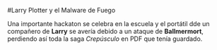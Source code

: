 #Larry Plotter y el Malware de Fuego

Una importante hackaton se celebra en la escuela y el portátil dde un compañero de **Larry** se avería debido a un ataque de **Ballmermort**, perdiendo así toda la saga *Crepúsculo* en PDF que tenía guardado.
